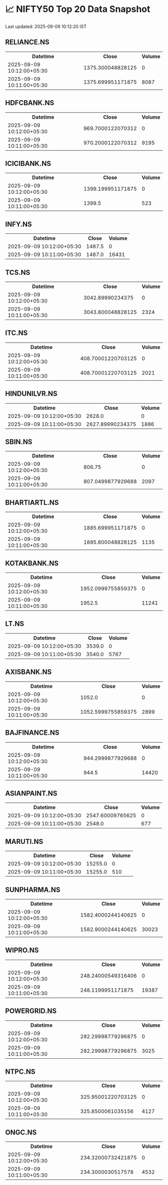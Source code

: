 # 📈 NIFTY50 Top 20 Data Snapshot

Last updated: 2025-09-09 10:12:20 IST

## RELIANCE.NS

<table>
  <tr><th>Datetime</th><th>Close</th><th>Volume</th></tr>
  <tr><td>2025-09-09 10:12:00+05:30</td><td>1375.300048828125</td><td>0</td></tr>
  <tr><td>2025-09-09 10:11:00+05:30</td><td>1375.699951171875</td><td>8087</td></tr>
</table>

## HDFCBANK.NS

<table>
  <tr><th>Datetime</th><th>Close</th><th>Volume</th></tr>
  <tr><td>2025-09-09 10:12:00+05:30</td><td>969.7000122070312</td><td>0</td></tr>
  <tr><td>2025-09-09 10:11:00+05:30</td><td>970.2000122070312</td><td>9195</td></tr>
</table>

## ICICIBANK.NS

<table>
  <tr><th>Datetime</th><th>Close</th><th>Volume</th></tr>
  <tr><td>2025-09-09 10:12:00+05:30</td><td>1399.199951171875</td><td>0</td></tr>
  <tr><td>2025-09-09 10:11:00+05:30</td><td>1399.5</td><td>523</td></tr>
</table>

## INFY.NS

<table>
  <tr><th>Datetime</th><th>Close</th><th>Volume</th></tr>
  <tr><td>2025-09-09 10:12:00+05:30</td><td>1487.5</td><td>0</td></tr>
  <tr><td>2025-09-09 10:11:00+05:30</td><td>1487.0</td><td>16431</td></tr>
</table>

## TCS.NS

<table>
  <tr><th>Datetime</th><th>Close</th><th>Volume</th></tr>
  <tr><td>2025-09-09 10:12:00+05:30</td><td>3042.89990234375</td><td>0</td></tr>
  <tr><td>2025-09-09 10:11:00+05:30</td><td>3043.800048828125</td><td>2324</td></tr>
</table>

## ITC.NS

<table>
  <tr><th>Datetime</th><th>Close</th><th>Volume</th></tr>
  <tr><td>2025-09-09 10:12:00+05:30</td><td>408.70001220703125</td><td>0</td></tr>
  <tr><td>2025-09-09 10:11:00+05:30</td><td>408.70001220703125</td><td>2021</td></tr>
</table>

## HINDUNILVR.NS

<table>
  <tr><th>Datetime</th><th>Close</th><th>Volume</th></tr>
  <tr><td>2025-09-09 10:12:00+05:30</td><td>2628.0</td><td>0</td></tr>
  <tr><td>2025-09-09 10:11:00+05:30</td><td>2627.89990234375</td><td>1886</td></tr>
</table>

## SBIN.NS

<table>
  <tr><th>Datetime</th><th>Close</th><th>Volume</th></tr>
  <tr><td>2025-09-09 10:12:00+05:30</td><td>806.75</td><td>0</td></tr>
  <tr><td>2025-09-09 10:11:00+05:30</td><td>807.0499877929688</td><td>2097</td></tr>
</table>

## BHARTIARTL.NS

<table>
  <tr><th>Datetime</th><th>Close</th><th>Volume</th></tr>
  <tr><td>2025-09-09 10:12:00+05:30</td><td>1885.699951171875</td><td>0</td></tr>
  <tr><td>2025-09-09 10:11:00+05:30</td><td>1885.800048828125</td><td>1135</td></tr>
</table>

## KOTAKBANK.NS

<table>
  <tr><th>Datetime</th><th>Close</th><th>Volume</th></tr>
  <tr><td>2025-09-09 10:12:00+05:30</td><td>1952.0999755859375</td><td>0</td></tr>
  <tr><td>2025-09-09 10:11:00+05:30</td><td>1952.5</td><td>11241</td></tr>
</table>

## LT.NS

<table>
  <tr><th>Datetime</th><th>Close</th><th>Volume</th></tr>
  <tr><td>2025-09-09 10:12:00+05:30</td><td>3539.0</td><td>0</td></tr>
  <tr><td>2025-09-09 10:11:00+05:30</td><td>3540.0</td><td>5767</td></tr>
</table>

## AXISBANK.NS

<table>
  <tr><th>Datetime</th><th>Close</th><th>Volume</th></tr>
  <tr><td>2025-09-09 10:12:00+05:30</td><td>1052.0</td><td>0</td></tr>
  <tr><td>2025-09-09 10:11:00+05:30</td><td>1052.5999755859375</td><td>2899</td></tr>
</table>

## BAJFINANCE.NS

<table>
  <tr><th>Datetime</th><th>Close</th><th>Volume</th></tr>
  <tr><td>2025-09-09 10:12:00+05:30</td><td>944.2999877929688</td><td>0</td></tr>
  <tr><td>2025-09-09 10:11:00+05:30</td><td>944.5</td><td>14420</td></tr>
</table>

## ASIANPAINT.NS

<table>
  <tr><th>Datetime</th><th>Close</th><th>Volume</th></tr>
  <tr><td>2025-09-09 10:12:00+05:30</td><td>2547.60009765625</td><td>0</td></tr>
  <tr><td>2025-09-09 10:11:00+05:30</td><td>2548.0</td><td>677</td></tr>
</table>

## MARUTI.NS

<table>
  <tr><th>Datetime</th><th>Close</th><th>Volume</th></tr>
  <tr><td>2025-09-09 10:12:00+05:30</td><td>15255.0</td><td>0</td></tr>
  <tr><td>2025-09-09 10:11:00+05:30</td><td>15255.0</td><td>510</td></tr>
</table>

## SUNPHARMA.NS

<table>
  <tr><th>Datetime</th><th>Close</th><th>Volume</th></tr>
  <tr><td>2025-09-09 10:12:00+05:30</td><td>1582.4000244140625</td><td>0</td></tr>
  <tr><td>2025-09-09 10:11:00+05:30</td><td>1582.9000244140625</td><td>30023</td></tr>
</table>

## WIPRO.NS

<table>
  <tr><th>Datetime</th><th>Close</th><th>Volume</th></tr>
  <tr><td>2025-09-09 10:12:00+05:30</td><td>248.24000549316406</td><td>0</td></tr>
  <tr><td>2025-09-09 10:11:00+05:30</td><td>248.1199951171875</td><td>19387</td></tr>
</table>

## POWERGRID.NS

<table>
  <tr><th>Datetime</th><th>Close</th><th>Volume</th></tr>
  <tr><td>2025-09-09 10:12:00+05:30</td><td>282.29998779296875</td><td>0</td></tr>
  <tr><td>2025-09-09 10:11:00+05:30</td><td>282.29998779296875</td><td>3025</td></tr>
</table>

## NTPC.NS

<table>
  <tr><th>Datetime</th><th>Close</th><th>Volume</th></tr>
  <tr><td>2025-09-09 10:12:00+05:30</td><td>325.95001220703125</td><td>0</td></tr>
  <tr><td>2025-09-09 10:11:00+05:30</td><td>325.8500061035156</td><td>4127</td></tr>
</table>

## ONGC.NS

<table>
  <tr><th>Datetime</th><th>Close</th><th>Volume</th></tr>
  <tr><td>2025-09-09 10:12:00+05:30</td><td>234.32000732421875</td><td>0</td></tr>
  <tr><td>2025-09-09 10:11:00+05:30</td><td>234.3000030517578</td><td>4532</td></tr>
</table>

